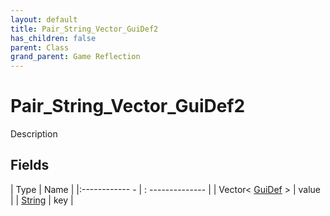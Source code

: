 ```yaml
---
layout: default
title: Pair_String_Vector_GuiDef2
has_children: false
parent: Class
grand_parent: Game Reflection
---
```

# Pair_String_Vector_GuiDef2
Description 

## Fields
| Type | Name |
|:------------ - | : -------------- |
| Vector< [GuiDef](game-reflection/classes/gui_def.md) > | value |
| [String](game-reflection/components/string.md) | key |
